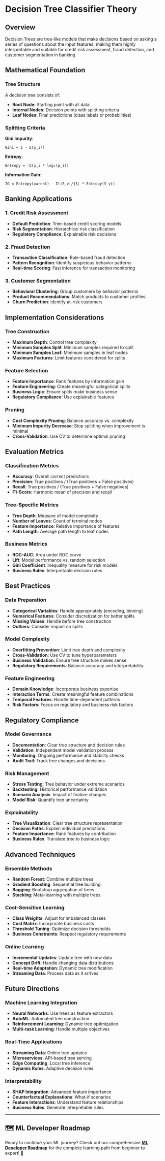 # Decision Tree Classifier Theory

## Overview
Decision Trees are tree-like models that make decisions based on asking a series of questions about the input features, making them highly interpretable and suitable for credit risk assessment, fraud detection, and customer segmentation in banking.

## Mathematical Foundation

### Tree Structure
A decision tree consists of:
- **Root Node**: Starting point with all data
- **Internal Nodes**: Decision points with splitting criteria
- **Leaf Nodes**: Final predictions (class labels or probabilities)

### Splitting Criteria
**Gini Impurity**:
```
Gini = 1 - Σ(p_i²)
```

**Entropy**:
```
Entropy = -Σ(p_i * log₂(p_i))
```

**Information Gain**:
```
IG = Entropy(parent) - Σ(|S_v|/|S| * Entropy(S_v))
```

## Banking Applications

### 1. Credit Risk Assessment
- **Default Prediction**: Tree-based credit scoring models
- **Risk Segmentation**: Hierarchical risk classification
- **Regulatory Compliance**: Explainable risk decisions

### 2. Fraud Detection
- **Transaction Classification**: Rule-based fraud detection
- **Pattern Recognition**: Identify suspicious behavior patterns
- **Real-time Scoring**: Fast inference for transaction monitoring

### 3. Customer Segmentation
- **Behavioral Clustering**: Group customers by behavior patterns
- **Product Recommendations**: Match products to customer profiles
- **Churn Prediction**: Identify at-risk customers

## Implementation Considerations

### Tree Construction
- **Maximum Depth**: Control tree complexity
- **Minimum Samples Split**: Minimum samples required to split
- **Minimum Samples Leaf**: Minimum samples in leaf nodes
- **Maximum Features**: Limit features considered for splits

### Feature Selection
- **Feature Importance**: Rank features by information gain
- **Feature Engineering**: Create meaningful categorical splits
- **Business Logic**: Ensure splits make business sense
- **Regulatory Compliance**: Use explainable features

### Pruning
- **Cost Complexity Pruning**: Balance accuracy vs. complexity
- **Minimum Impurity Decrease**: Stop splitting when improvement is minimal
- **Cross-Validation**: Use CV to determine optimal pruning

## Evaluation Metrics

### Classification Metrics
- **Accuracy**: Overall correct predictions
- **Precision**: True positives / (True positives + False positives)
- **Recall**: True positives / (True positives + False negatives)
- **F1-Score**: Harmonic mean of precision and recall

### Tree-Specific Metrics
- **Tree Depth**: Measure of model complexity
- **Number of Leaves**: Count of terminal nodes
- **Feature Importance**: Relative importance of features
- **Path Length**: Average path length to leaf nodes

### Business Metrics
- **ROC-AUC**: Area under ROC curve
- **Lift**: Model performance vs. random selection
- **Gini Coefficient**: Inequality measure for risk models
- **Business Rules**: Interpretable decision rules

## Best Practices

### Data Preparation
- **Categorical Variables**: Handle appropriately (encoding, binning)
- **Numerical Features**: Consider discretization for better splits
- **Missing Values**: Handle before tree construction
- **Outliers**: Consider impact on splits

### Model Complexity
- **Overfitting Prevention**: Limit tree depth and complexity
- **Cross-Validation**: Use CV to tune hyperparameters
- **Business Validation**: Ensure tree structure makes sense
- **Regulatory Requirements**: Balance accuracy and interpretability

### Feature Engineering
- **Domain Knowledge**: Incorporate business expertise
- **Interaction Terms**: Create meaningful feature combinations
- **Temporal Features**: Handle time-dependent patterns
- **Risk Factors**: Focus on regulatory and business risk factors

## Regulatory Compliance

### Model Governance
- **Documentation**: Clear tree structure and decision rules
- **Validation**: Independent model validation process
- **Monitoring**: Ongoing performance and stability checks
- **Audit Trail**: Track tree changes and decisions

### Risk Management
- **Stress Testing**: Tree behavior under extreme scenarios
- **Backtesting**: Historical performance validation
- **Scenario Analysis**: Impact of feature changes
- **Model Risk**: Quantify tree uncertainty

### Explainability
- **Tree Visualization**: Clear tree structure representation
- **Decision Paths**: Explain individual predictions
- **Feature Importance**: Rank features by contribution
- **Business Rules**: Translate tree to business logic

## Advanced Techniques

### Ensemble Methods
- **Random Forest**: Combine multiple trees
- **Gradient Boosting**: Sequential tree building
- **Bagging**: Bootstrap aggregation of trees
- **Stacking**: Meta-learning with multiple trees

### Cost-Sensitive Learning
- **Class Weights**: Adjust for imbalanced classes
- **Cost Matrix**: Incorporate business costs
- **Threshold Tuning**: Optimize decision thresholds
- **Business Constraints**: Respect regulatory requirements

### Online Learning
- **Incremental Updates**: Update tree with new data
- **Concept Drift**: Handle changing data distributions
- **Real-time Adaptation**: Dynamic tree modification
- **Streaming Data**: Process data as it arrives

## Future Directions

### Machine Learning Integration
- **Neural Networks**: Use trees as feature extractors
- **AutoML**: Automated tree construction
- **Reinforcement Learning**: Dynamic tree optimization
- **Multi-task Learning**: Handle multiple objectives

### Real-Time Applications
- **Streaming Data**: Online tree updates
- **Microservices**: API-based tree serving
- **Edge Computing**: Local tree inference
- **Dynamic Rules**: Adaptive decision rules

### Interpretability
- **SHAP Integration**: Advanced feature importance
- **Counterfactual Explanations**: What-if scenarios
- **Feature Interactions**: Understand feature relationships
- **Business Rules**: Generate interpretable rules


---

## 🗺️ ML Developer Roadmap

Ready to continue your ML journey? Check out our comprehensive [**ML Developer Roadmap**](../../ROADMAP.md) for the complete learning path from beginner to expert! 🚀

